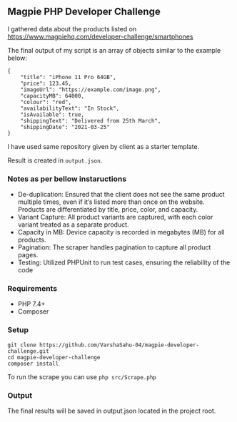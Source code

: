 ## Magpie PHP Developer Challenge

I gathered data about the products listed on https://www.magpiehq.com/developer-challenge/smartphones

The final output of my script is an array of objects similar to the example below:

```
{
    "title": "iPhone 11 Pro 64GB",
    "price": 123.45,
    "imageUrl": "https://example.com/image.png",
    "capacityMB": 64000,
    "colour": "red",
    "availabilityText": "In Stock",
    "isAvailable": true,
    "shippingText": "Delivered from 25th March",
    "shippingDate": "2021-03-25"
}

```

I have used same repository given by client as a starter template.

Result is created in `output.json`.

### Notes as per bellow instaructions
* De-duplication: Ensured that the client does not see the same product multiple times, even if it’s listed more than once on the website. Products are differentiated by title, price, color, and capacity.
* Variant Capture: All product variants are captured, with each color variant treated as a separate product.
* Capacity in MB: Device capacity is recorded in megabytes (MB) for all products.
* Pagination: The scraper handles pagination to capture all product pages.
* Testing: Utilized PHPUnit to run test cases, ensuring the reliability of the code



### Requirements

* PHP 7.4+
* Composer

### Setup

```
git clone https://github.com/VarshaSahu-04/magpie-developer-challenge.git
cd magpie-developer-challenge
composer install
```

To run the scrape you can use `php src/Scrape.php`

### Output

The final results will be saved in output.json located in the project root.
